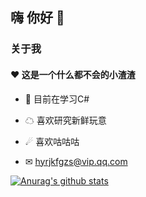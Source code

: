 ## 嗨 你好 👋

### 关于我

#### ❤ 这是一个什么都不会的小渣渣

- 🌱 目前在学习C#

- ☁  喜欢研究新鲜玩意

- ☄  喜欢咕咕咕

- ✉ hyrjkfgzs@vip.qq.com



[![Anurag's github stats](https://github-readme-stats.vercel.app/api?username=hyrjkfgzs)](https://github.com/anuraghazra/github-readme-stats)

